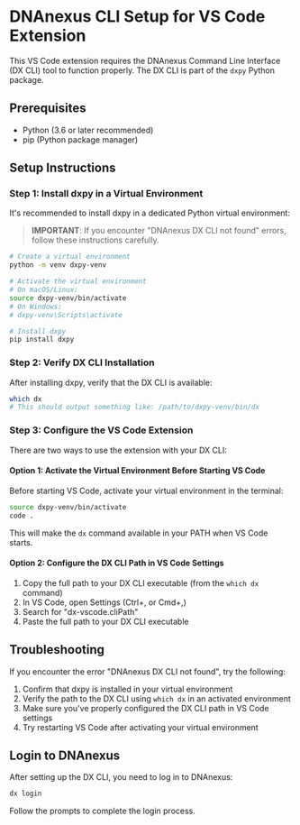 # DNAnexus CLI Setup for VS Code Extension

This VS Code extension requires the DNAnexus Command Line Interface (DX CLI) tool to function properly. The DX CLI is part of the `dxpy` Python package.

## Prerequisites

- Python (3.6 or later recommended)
- pip (Python package manager)

## Setup Instructions

### Step 1: Install dxpy in a Virtual Environment

It's recommended to install dxpy in a dedicated Python virtual environment:

> **IMPORTANT**: If you encounter "DNAnexus DX CLI not found" errors, follow these instructions carefully.

```bash
# Create a virtual environment
python -m venv dxpy-venv

# Activate the virtual environment
# On macOS/Linux:
source dxpy-venv/bin/activate
# On Windows:
# dxpy-venv\Scripts\activate

# Install dxpy
pip install dxpy
```

### Step 2: Verify DX CLI Installation

After installing dxpy, verify that the DX CLI is available:

```bash
which dx
# This should output something like: /path/to/dxpy-venv/bin/dx
```

### Step 3: Configure the VS Code Extension

There are two ways to use the extension with your DX CLI:

#### Option 1: Activate the Virtual Environment Before Starting VS Code

Before starting VS Code, activate your virtual environment in the terminal:

```bash
source dxpy-venv/bin/activate
code .
```

This will make the `dx` command available in your PATH when VS Code starts.

#### Option 2: Configure the DX CLI Path in VS Code Settings

1. Copy the full path to your DX CLI executable (from the `which dx` command)
2. In VS Code, open Settings (Ctrl+, or Cmd+,)
3. Search for "dx-vscode.cliPath"
4. Paste the full path to your DX CLI executable

## Troubleshooting

If you encounter the error "DNAnexus DX CLI not found", try the following:

1. Confirm that dxpy is installed in your virtual environment
2. Verify the path to the DX CLI using `which dx` in an activated environment
3. Make sure you've properly configured the DX CLI path in VS Code settings
4. Try restarting VS Code after activating your virtual environment

## Login to DNAnexus

After setting up the DX CLI, you need to log in to DNAnexus:

```bash
dx login
```

Follow the prompts to complete the login process.
